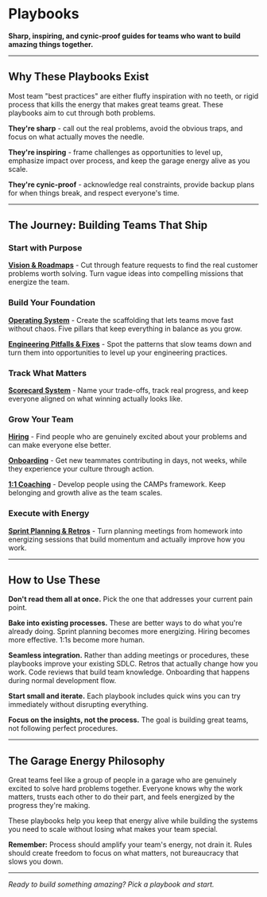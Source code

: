 # Playbooks

**Sharp, inspiring, and cynic-proof guides for teams who want to build amazing things together.**

---

## Why These Playbooks Exist

Most team "best practices" are either fluffy inspiration with no teeth, or rigid process that kills the energy that makes great teams great. These playbooks aim to cut through both problems.

**They're sharp** - call out the real problems, avoid the obvious traps, and focus on what actually moves the needle.

**They're inspiring** - frame challenges as opportunities to level up, emphasize impact over process, and keep the garage energy alive as you scale.

**They're cynic-proof** - acknowledge real constraints, provide backup plans for when things break, and respect everyone's time.

---

## The Journey: Building Teams That Ship

### **Start with Purpose**

**[Vision & Roadmaps](./01-vision-roadmaps.md)** - Cut through feature requests to find the real customer problems worth solving. Turn vague ideas into compelling missions that energize the team.

### **Build Your Foundation**

**[Operating System](./03-operating-system.md)** - Create the scaffolding that lets teams move fast without chaos. Five pillars that keep everything in balance as you grow.

**[Engineering Pitfalls & Fixes](./02-engineering-pitfalls.md)** - Spot the patterns that slow teams down and turn them into opportunities to level up your engineering practices.

### **Track What Matters**

**[Scorecard System](./04-scorecard-system.md)** - Name your trade-offs, track real progress, and keep everyone aligned on what winning actually looks like.

### **Grow Your Team**

**[Hiring](./05-hiring.md)** - Find people who are genuinely excited about your problems and can make everyone else better.

**[Onboarding](./08-onboarding.md)** - Get new teammates contributing in days, not weeks, while they experience your culture through action.

**[1:1 Coaching](./06-1-1-coaching.md)** - Develop people using the CAMPs framework. Keep belonging and growth alive as the team scales.

### **Execute with Energy**

**[Sprint Planning & Retros](./07-sprint-planning-retros.md)** - Turn planning meetings from homework into energizing sessions that build momentum and actually improve how you work.

---

## How to Use These

**Don't read them all at once.** Pick the one that addresses your current pain point.

**Bake into existing processes.** These are better ways to do what you're already doing. Sprint planning becomes more energizing. Hiring becomes more effective. 1:1s become more human.

**Seamless integration.** Rather than adding meetings or procedures, these playbooks improve your existing SDLC. Retros that actually change how you work. Code reviews that build team knowledge. Onboarding that happens during normal development flow.

**Start small and iterate.** Each playbook includes quick wins you can try immediately without disrupting everything.

**Focus on the insights, not the process.** The goal is building great teams, not following perfect procedures.

---

## The Garage Energy Philosophy

Great teams feel like a group of people in a garage who are genuinely excited to solve hard problems together. Everyone knows why the work matters, trusts each other to do their part, and feels energized by the progress they're making.

These playbooks help you keep that energy alive while building the systems you need to scale without losing what makes your team special.

**Remember:** Process should amplify your team's energy, not drain it. Rules should create freedom to focus on what matters, not bureaucracy that slows you down.

---

_Ready to build something amazing? Pick a playbook and start._
